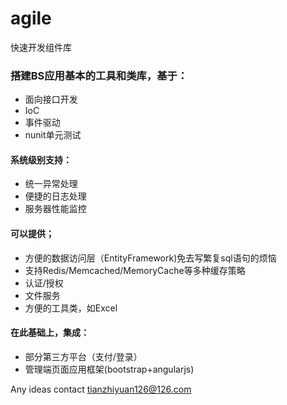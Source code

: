 agile
=====
快速开发组件库

### 搭建BS应用基本的工具和类库，基于：
- 面向接口开发
- IoC
- 事件驱动
- nunit单元测试
#### 系统级别支持：
- 统一异常处理
- 便捷的日志处理
- 服务器性能监控
#### 可以提供；
- 方便的数据访问层（EntityFramework)免去写繁复sql语句的烦恼
- 支持Redis/Memcached/MemoryCache等多种缓存策略
- 认证/授权
- 文件服务
- 方便的工具类，如Excel
#### 在此基础上，集成：
- 部分第三方平台（支付/登录）
- 管理端页面应用框架(bootstrap+angularjs)

Any ideas contact tianzhiyuan126@126.com
